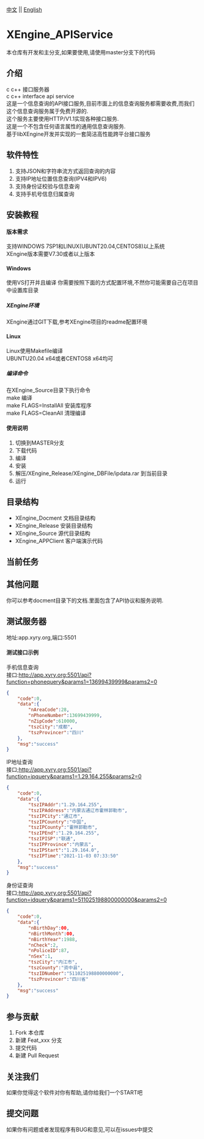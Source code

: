 [中文](README.md) ||  [English](README.en.md)  
# XEngine_APIService
本仓库有开发和主分支,如果要使用,请使用master分支下的代码  

## 介绍
c c++ 接口服务器  
c c++ interface api service  
这是一个信息查询的API接口服务,目前市面上的信息查询服务都需要收费,而我们这个信息查询服务属于免费开源的.  
这个服务主要使用HTTP/V1.1实现各种接口服务.  
这是一个不包含任何语言属性的通用信息查询服务.  
基于libXEngine开发并实现的一套简洁高性能跨平台接口服务  

## 软件特性
1. 支持JSON和字符串流方式返回查询的内容
2. 支持IP地址位置信息查询(IPV4和IPV6)
3. 支持身份证校验与信息查询
4. 支持手机号信息归属查询

## 安装教程

#### 版本需求
支持WINDOWS 7SP1和LINUX(UBUNT20.04,CENTOS8)以上系统  
XEngine版本需要V7.30或者以上版本  

#### Windows
使用VS打开并且编译
你需要按照下面的方式配置环境,不然你可能需要自己在项目中设置库目录

##### XEngine环境
XEngine通过GIT下载,参考XEngine项目的readme配置环境  

#### Linux
Linux使用Makefile编译  
UBUNTU20.04 x64或者CENTOS8 x64均可  

##### 编译命令
在XEngine_Source目录下执行命令  
make 编译  
make FLAGS=InstallAll 安装库程序  
make FLAGS=CleanAll 清理编译  

#### 使用说明

1.  切换到MASTER分支
2.  下载代码
3.  编译
4.  安装
5.  解压/XEngine_Release/XEngine_DBFile/ipdata.rar 到当前目录
6.  运行

## 目录结构
- XEngine_Docment    文档目录结构  
- XEngine_Release    安装目录结构  
- XEngine_Source     源代目录结构  
- XEngine_APPClient  客户端演示代码  

## 当前任务


## 其他问题  
你可以参考docment目录下的文档.里面包含了API协议和服务说明.

## 测试服务器
地址:app.xyry.org,端口:5501  
#### 测试接口示例
手机信息查询  
接口:http://app.xyry.org:5501/api?function=phonequery&params1=13699439999&params2=0  
```json
{
    "code":0,
    "data":{
        "nAreaCode":28,
        "nPhoneNumber":13699439999,
        "nZipCode":610000,
        "tszCity":"成都",
        "tszProvincer":"四川"
    },
    "msg":"success"
}
```
IP地址查询  
接口;http://app.xyry.org:5501/api?function=ipquery&params1=1.29.164.255&params2=0  
```json
{
    "code":0,
    "data":{
        "tszIPAddr":"1.29.164.255",
        "tszIPAddress":"内蒙古通辽市霍林郭勒市",
        "tszIPCity":"通辽市",
        "tszIPCountry":"中国",
        "tszIPCounty":"霍林郭勒市",
        "tszIPEnd":"1.29.164.255",
        "tszIPISP":"联通",
        "tszIPProvince":"内蒙古",
        "tszIPStart":"1.29.164.0",
        "tszIPTime":"2021-11-03 07:33:50"
    },
    "msg":"success"
}
```
身份证查询  
接口;http://app.xyry.org:5501/api?function=idquery&params1=511025198800000000&params2=0  
```json
{
    "code":0,
    "data":{
        "nBirthDay":00,
        "nBirthMonth":00,
        "nBirthYear":1988,
        "nCheck":2,
        "nPoliceID":87,
        "nSex":1,
        "tszCity":"内江市",
        "tszCounty":"资中县",
        "tszIDNumber":"511025198800000000",
        "tszProvincer":"四川省"
    },
    "msg":"success"
}
```
## 参与贡献

1.  Fork 本仓库
2.  新建 Feat_xxx 分支
3.  提交代码
4.  新建 Pull Request  

## 关注我们
如果你觉得这个软件对你有帮助,请你给我们一个START吧

## 提交问题

如果你有问题或者发现程序有BUG和意见,可以在issues中提交  